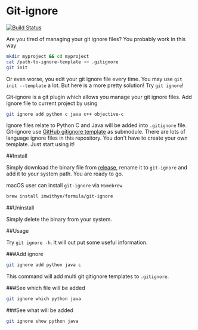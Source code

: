 Git-ignore
===
[![Build Status](https://travis-ci.org/imwithye/gitignore.svg?branch=master)](https://travis-ci.org/imwithye/gitignore)

Are you tired of managing your git ignore files? You probably work in this way

```Bash
mkdir myproject && cd myproject
cat /path-to-ignore-template >> .gitignore
git init
```

Or even worse, you edit your git ignore file every time. You may use `git init --template` a lot. But here is a more pretty solution! Try `git ignore`!

Git-ignore is a git plugin which allows you manage your git ignore files. Add ignore file to current project by using

```Bash
git ignore add python c java c++ objective-c
```

Ignore files relate to Python C and Java will be added into `.gitignore` file. Git-ignore use [GitHub gitignore template](http://github.com/github/gitignore) as submodule. There are lots of language ignore files in this repository. You don't  have to create your own template. Just start using it!

##Install

Simply download the binary file from [release](https://github.com/imwithye/gitignore/releases), rename it to `git-ignore` and add it to your system path. You are ready to go.

macOS user can install `git-ignore` via `Homebrew`
```bash
brew install imwithye/formula/git-ignore
```

##Uninstall

Simply delete the binary from your system.

##Usage

Try `git ignore -h`. It will out put some useful information.

###Add ignore

```Bash
git ignore add python java c
```

This command will add multi git gitignore templates to `.gitignore`.

###See which file will be added

```Bash
git ignore which python java
```

###See what will be added

```Bash
git ignore show python java
```
